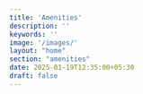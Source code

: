 ```yaml
---
title: 'Amenities'
description: ''
keywords: ''
image: '/images/'
layout: "home"
section: "amenities"
date: 2025-01-19T12:35:00+05:30
draft: false
---
```

